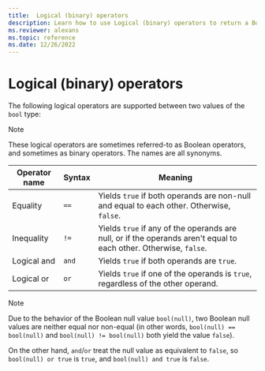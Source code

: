 ```yaml
---
title:  Logical (binary) operators
description: Learn how to use Logical (binary) operators to return a Boolean result.
ms.reviewer: alexans
ms.topic: reference
ms.date: 12/26/2022
---
```

# Logical (binary) operators

The following logical operators are supported between two values of the `bool`
type:

> [!NOTE]
> These logical operators are sometimes referred-to as Boolean operators,
> and sometimes as binary operators. The names are all synonyms.

|Operator name|Syntax|Meaning|
|-------------|------|-------|
|Equality     |`==`  |Yields `true` if both operands are non-null and equal to each other. Otherwise, `false`.|
|Inequality   |`!=`  |Yields `true` if any of the operands are null, or if the operands aren't equal to each other. Otherwise, `false`.|
|Logical and  |`and` |Yields `true` if both operands are `true`.|
|Logical or   |`or`  |Yields `true` if one of the operands is `true`, regardless of the other operand.|

> [!NOTE]
> Due to the behavior of the Boolean null value `bool(null)`, two Boolean null
> values are neither equal nor non-equal (in other words, `bool(null) == bool(null)`
> and `bool(null) != bool(null)` both yield the value `false`).
>
> On the other hand, `and`/`or` treat the null value as equivalent to `false`,
> so `bool(null) or true` is `true`, and `bool(null) and true` is `false`.

